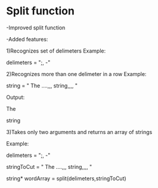 # Split function
-Improved split function


-Added features:

1)Recognizes set of delimeters
  Example:
  
  
  delimeters = ";, -"



2)Recognizes more than one delimeter in a row
  Example:
  
  string = "   The ....,,, string,,,, "
  
  Output: 
  
  The
  
  string



3)Takes only two arguments and returns an array of strings


  Example:
  
  
  delimeters = ";, -"
  
  
  stringToCut = "   The ....,,, string,,,, "

  string* wordArray = split(delimeters,stringToCut)

